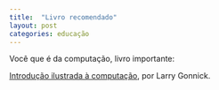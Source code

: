 ```yaml
---
title:  "Livro recomendado"
layout: post
categories: educação 
---
```


Você que é da computação, livro importante:

[Introdução ilustrada à computação](https://github.com/erfelipe/slides-aulas/blob/main/introducao.ilustrada.ao.computador.pdf), por Larry Gonnick. 



